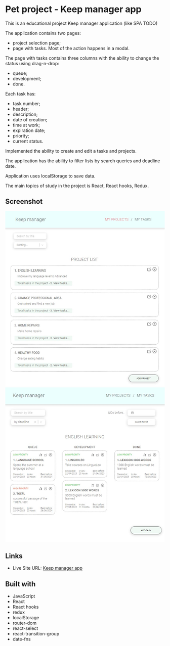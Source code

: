 # Pet project - Keep manager app

This is an educational project Keep manager application (like SPA TODO)

The application contains two pages:
- project selection page;
- page with tasks.
Most of the action happens in a modal.

The page with tasks contains three columns with the ability to change the status using drag-n-drop:
- queue;
- development;
- done.

Each task has:
- task number;
- header;
- description;
- date of creation;
- time at work;
- expiration date;
- priority;
- current status.


Implemented the ability to create and edit a tasks and projects.

The application has the ability to filter lists by search queries and deadline date.

Application uses localStorage to save data.

The main topics of study in the project is React, React hooks, Redux. 

## Screenshot

![Project list view](./design/projects.jpg)
![Task list view](./design/tasklist.jpg)


## Links

- Live Site URL: [Keep manager app](https://keep_manager.vercel.app/)

## Built with

- JavaScript
- React
- React hooks
- redux
- localStorage
- router-dom
- react-select
- react-transition-group
- date-fns

